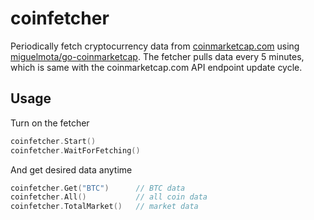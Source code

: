 coinfetcher
===
Periodically fetch cryptocurrency data from [coinmarketcap.com](https://coinmarketcap.com/api) using [miguelmota/go-coinmarketcap](https://github.com/miguelmota/go-coinmarketcap).
The fetcher pulls data every 5 minutes, which is same with the coinmarketcap.com API endpoint update cycle.

Usage
---
Turn on the fetcher
```go
coinfetcher.Start()
coinfetcher.WaitForFetching()
```
And get desired data anytime
```go
coinfetcher.Get("BTC")      // BTC data
coinfetcher.All()           // all coin data
coinfetcher.TotalMarket()   // market data

```
